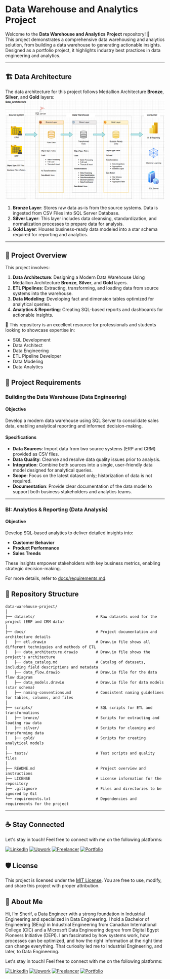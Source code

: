 # Data Warehouse and Analytics Project

Welcome to the **Data Warehouse and Analytics Project** repository! 🚀  
This project demonstrates a comprehensive data warehousing and analytics solution, from building a data warehouse to generating actionable insights. Designed as a portfolio project, it highlights industry best practices in data engineering and analytics.

---
## 🏗️ Data Architecture

The data architecture for this project follows Medallion Architecture **Bronze**, **Silver**, and **Gold** layers:
![Data Architecture](docs/data_architecture.png)

1. **Bronze Layer**: Stores raw data as-is from the source systems. Data is ingested from CSV Files into SQL Server Database.
2. **Silver Layer**: This layer includes data cleansing, standardization, and normalization processes to prepare data for analysis.
3. **Gold Layer**: Houses business-ready data modeled into a star schema required for reporting and analytics.

---
## 📖 Project Overview

This project involves:

1. **Data Architecture**: Designing a Modern Data Warehouse Using Medallion Architecture **Bronze**, **Silver**, and **Gold** layers.
2. **ETL Pipelines**: Extracting, transforming, and loading data from source systems into the warehouse.
3. **Data Modeling**: Developing fact and dimension tables optimized for analytical queries.
4. **Analytics & Reporting**: Creating SQL-based reports and dashboards for actionable insights.

🎯 This repository is an excellent resource for professionals and students looking to showcase expertise in:
- SQL Development
- Data Architect
- Data Engineering  
- ETL Pipeline Developer  
- Data Modeling  
- Data Analytics
  
## 🚀 Project Requirements

### Building the Data Warehouse (Data Engineering)

#### Objective
Develop a modern data warehouse using SQL Server to consolidate sales data, enabling analytical reporting and informed decision-making.

#### Specifications
- **Data Sources**: Import data from two source systems (ERP and CRM) provided as CSV files.
- **Data Quality**: Cleanse and resolve data quality issues prior to analysis.
- **Integration**: Combine both sources into a single, user-friendly data model designed for analytical queries.
- **Scope**: Focus on the latest dataset only; historization of data is not required.
- **Documentation**: Provide clear documentation of the data model to support both business stakeholders and analytics teams.

---

### BI: Analytics & Reporting (Data Analysis)

#### Objective
Develop SQL-based analytics to deliver detailed insights into:
- **Customer Behavior**
- **Product Performance**
- **Sales Trends**

These insights empower stakeholders with key business metrics, enabling strategic decision-making.  

For more details, refer to [docs/requirements.md](docs/requirements.md).

## 📂 Repository Structure
```
data-warehouse-project/
│
├── datasets/                           # Raw datasets used for the project (ERP and CRM data)
│
├── docs/                               # Project documentation and architecture details
│   ├── etl.drawio                      # Draw.io file shows all different techniquies and methods of ETL
│   ├── data_architecture.drawio        # Draw.io file shows the project's architecture
│   ├── data_catalog.md                 # Catalog of datasets, including field descriptions and metadata
│   ├── data_flow.drawio                # Draw.io file for the data flow diagram
│   ├── data_models.drawio              # Draw.io file for data models (star schema)
│   ├── naming-conventions.md           # Consistent naming guidelines for tables, columns, and files
│
├── scripts/                            # SQL scripts for ETL and transformations
│   ├── bronze/                         # Scripts for extracting and loading raw data
│   ├── silver/                         # Scripts for cleaning and transforming data
│   ├── gold/                           # Scripts for creating analytical models
│
├── tests/                              # Test scripts and quality files
│
├── README.md                           # Project overview and instructions
├── LICENSE                             # License information for the repository
├── .gitignore                          # Files and directories to be ignored by Git
└── requirements.txt                    # Dependencies and requirements for the project
```
---

## ☕ Stay Connected

Let's stay in touch! Feel free to connect with me on the following platforms:

[![LinkedIn](https://img.shields.io/badge/LinkedIn-0077B5?style=for-the-badge&logo=linkedin&logoColor=white)](www.linkedin.com/in/sherif-gamal-61a304336)
[![Upwork](https://img.shields.io/badge/Website-000000?style=for-the-badge&logo=google-chrome&logoColor=white)](https://www.upwork.com/freelancers/~01b7b6e3cdf572d79e)
[![Freelancer](https://img.shields.io/badge/Newsletter-FF5722?style=for-the-badge&logo=substack&logoColor=white)](https://www.freelancer.com/u/SherifGamal5)
[![Portfolio](https://img.shields.io/badge/LinkedIn-0077B5?style=for-the-badge&logo=linkedin&logoColor=white)](https://sherif-gamal-data-engine-ns2r13f.gamma.site/)

## 🛡️ License

This project is licensed under the [MIT License](LICENSE). You are free to use, modify, and share this project with proper attribution.

## 🌟 About Me

Hi, I’m Sherif, a Data Engineer with a strong foundation in Industrial Engineering and specialized in Data Engineering.
I hold a Bachelor of Engineering (BEng) in Industrial Engineering from Canadian International College (CIC) and a Microsoft Data Engineering degree from Digital Egypt Pioneers Initiative (DEPI).
I am fascinated by how systems work, how processes can be optimized, and how the right information at the right time can change everything. That curiosity led me to Industrial Engineering, and later, to Data Engineering.

Let's stay in touch! Feel free to connect with me on the following platforms:

[![LinkedIn](https://img.shields.io/badge/LinkedIn-0077B5?style=for-the-badge&logo=linkedin&logoColor=white)](www.linkedin.com/in/sherif-gamal-61a304336)
[![Upwork](https://img.shields.io/badge/Website-000000?style=for-the-badge&logo=google-chrome&logoColor=white)](https://www.upwork.com/freelancers/~01b7b6e3cdf572d79e)
[![Freelancer](https://img.shields.io/badge/Newsletter-FF5722?style=for-the-badge&logo=substack&logoColor=white)](https://www.freelancer.com/u/SherifGamal5)
[![Portfolio](https://img.shields.io/badge/LinkedIn-0077B5?style=for-the-badge&logo=linkedin&logoColor=white)](https://sherif-gamal-data-engine-ns2r13f.gamma.site/)
